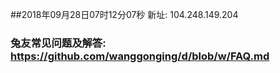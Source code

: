 ##2018年09月28日07时12分07秒 新址: 104.248.149.204
### 兔友常见问题及解答: https://github.com/wanggonging/d/blob/w/FAQ.md
